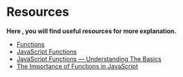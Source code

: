 # Resources

**Here , you will find useful resources for more explanation.**

- [Functions](https://developer.mozilla.org/en-US/docs/Web/JavaScript/Guide/Functions)
- [JavaScript Functions](https://www.w3schools.com/js/js_functions.asp)
- [JavaScript Functions — Understanding The Basics](https://codeburst.io/javascript-functions-understanding-the-basics-207dbf42ed99)
- [The Importance of Functions in JavaScript](https://newmediadenver.com/the-importance-of-functions-in-javascript/)
